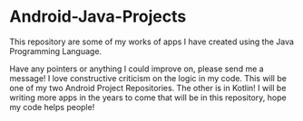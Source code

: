 # Android-Java-Projects
This repository are some of my works of apps I have created using the Java Programming Language. 

Have any pointers or anything I could improve on, please send me a message! I love constructive criticism on the logic in my code. This will be one of my two Android Project Repositories. The other is in Kotlin! 
I will be writing more apps in the years to come that will be in this repository, hope my code helps people! 

